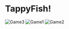 # TappyFish!
![Game3](https://github.com/emrrekus/TappyFish/assets/112270755/ba563a95-74dd-4d0d-a14e-107c14b04b93)
![Game1](https://github.com/emrrekus/TappyFish/assets/112270755/f5d73faf-5c7c-415f-86bd-20558a003757)
![Game2](https://github.com/emrrekus/TappyFish/assets/112270755/b3b03aa2-af8f-40dd-8a46-d708d4d97d5d)
